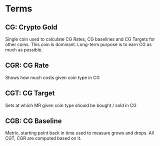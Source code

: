 # Terms

## CG: Crypto Gold
Single coin used to calculate CG Rates, CG baselines and CG Targets for other coins.
This coin is dominant. Long-term purpose is to earn CG as much as possible.

## CGR: CG Rate
Shows how much costs given coin type in CG

## CGT: CG Target
Sets at which MR given coin type should be bought / sold in CG

## CGB: CG Baseline
Metric, starting point back in time used to measure grows and drops.
All CGT, CGR are computed based on it.
